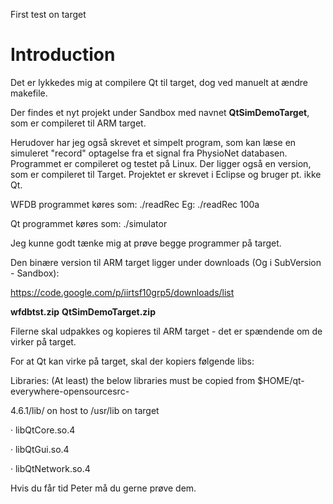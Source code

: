 First test on target

# Introduction #

Det er lykkedes mig at compilere Qt til target, dog ved manuelt at ændre makefile.

Der findes et nyt projekt under Sandbox med navnet **QtSimDemoTarget**, som er compileret til ARM target.

Herudover har jeg også skrevet et simpelt program, som kan læse en simuleret "record" optagelse fra et signal fra  PhysioNet databasen. Programmet er compileret og testet på Linux. Der ligger også en version, som er compileret til Target. Projektet er skrevet i Eclipse og bruger pt. ikke Qt.

WFDB programmet køres som:
./readRec <record navn>
Eg: ./readRec 100a

Qt programmet køres som:
./simulator

Jeg kunne godt tænke mig at prøve begge programmer på target.

Den binære version til ARM target  ligger under downloads (Og i SubVersion - Sandbox):

https://code.google.com/p/iirtsf10grp5/downloads/list

**wfdbtst.zip**
**QtSimDemoTarget.zip**

Filerne skal udpakkes og kopieres til ARM target - det er spændende om de virker på target.

For at Qt kan virke på target, skal der kopiers følgende libs:


Libraries: (At least) the below libraries must be copied from $HOME/qt-everywhere-opensourcesrc-

4.6.1/lib/ on host to /usr/lib on target



· libQtCore.so.4

· libQtGui.so.4

· libQtNetwork.so.4



Hvis du får tid Peter må du gerne prøve dem.
